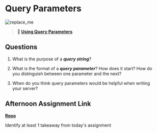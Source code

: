 # Query Parameters

![replace_me](https://codeworks.blob.core.windows.net/public/assets/img/illustrations/placeholder.svg)

> **📖 [Using Query Parameters](https://codeworksacademy.com/fs-student-guide/resources/wk5/01-Query-Parameters)**

## Questions

1. What is the purpose of a ***query string***?

2. What is the format of a ***query parameter***? How does it start? How do you distinguish between one parameter and the next?

3. When do you think query parameters would be helpful when writing your server?

## Afternoon Assignment Link

**[Repo](https://github.com/ElizabethKeyes/<ASSIGNMENT_REPO>)**

Identify at least 1 takeaway from today's assignment
